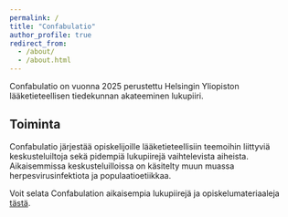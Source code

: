 ```yaml
---
permalink: /
title: "Confabulatio"
author_profile: true
redirect_from: 
  - /about/
  - /about.html
---
```


Confabulatio on vuonna 2025 perustettu Helsingin Yliopiston lääketieteellisen tiedekunnan akateeminen lukupiiri. 

## Toiminta
Confabulatio järjestää opiskelijoille lääketieteellisiin teemoihin liittyviä keskusteluiltoja sekä pidempiä lukupiirejä vaihtelevista aiheista. Aikaisemmissa keskusteluilloissa on käsitelty muun muassa herpesvirusinfektiota ja populaatioetiikkaa.

Voit selata Confabulation aikaisempia lukupiirejä ja opiskelumateriaaleja [tästä](/materiaalit).
